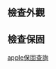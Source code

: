 ## 檢查外觀

## 檢查保固
[apple保固查詢](https://checkcoverage.apple.com/tw/zh/;jsessionid=node0spyvkbsi0v4v1at2e1x9sxhd026430328.node0)
